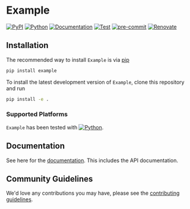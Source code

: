 # Example

[![PyPI](https://badge.fury.io/py/example.svg)](https://pypi.org/project/example)
[![Python](https://img.shields.io/pypi/pyversions/example)](https://www.python.org)
[![Documentation](https://img.shields.io/badge/Documentation-Example-blueviolet.svg)](https://paddyroddy.github.io/python-template)
[![Test](https://github.com/paddyroddy/python-template/actions/workflows/test.yml/badge.svg)](https://github.com/paddyroddy/python-template/actions/workflows/test.yml)
[![pre-commit](https://img.shields.io/badge/pre--commit-enabled-brightgreen?logo=pre-commit&logoColor=white)](https://github.com/pre-commit/pre-commit)
[![Renovate](https://img.shields.io/badge/renovate-enabled-orange?logo=renovatebot&logoColor=white.svg)](https://renovatebot.com)

## Installation

The recommended way to install `Example` is via
[pip](https://pypi.org/project/pip/)

```sh
pip install example
```

To install the latest development version of `Example`, clone this repository
and run

```sh
pip install -e .
```

### Supported Platforms

`Example` has been tested with
[![Python](https://img.shields.io/pypi/pyversions/example)](https://www.python.org).

## Documentation

See here for the [documentation](https://paddyroddy.github.io/python-template).
This includes the API documentation.

## Community Guidelines

We'd love any contributions you may have, please see the
[contributing guidelines](./CONTRIBUTING.md).
